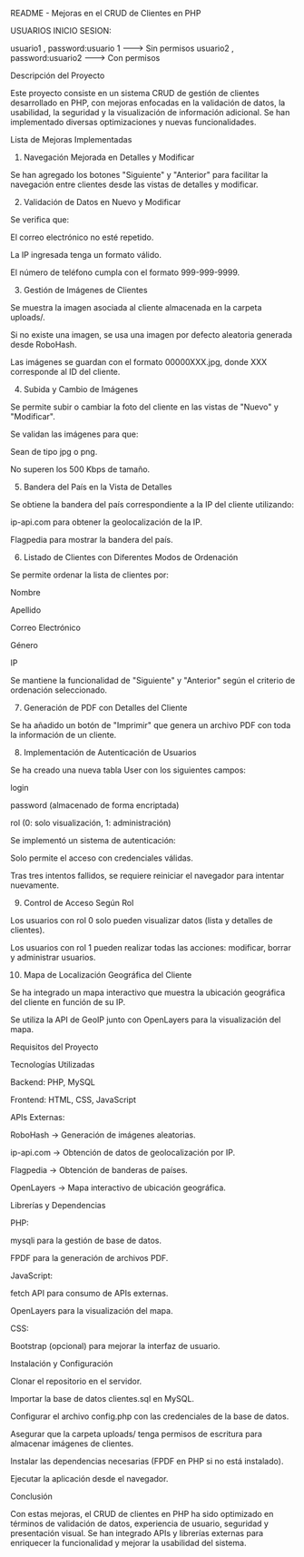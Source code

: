 README - Mejoras en el CRUD de Clientes en PHP

USUARIOS INICIO SESION:

usuario1 , password:usuario 1 ---> Sin permisos
usuario2 , password:usuario2 ---> Con permisos



Descripción del Proyecto

Este proyecto consiste en un sistema CRUD de gestión de clientes desarrollado en PHP, con mejoras enfocadas en la validación de datos, la usabilidad, la seguridad y la visualización de información adicional. Se han implementado diversas optimizaciones y nuevas funcionalidades.

Lista de Mejoras Implementadas

1. Navegación Mejorada en Detalles y Modificar

Se han agregado los botones "Siguiente" y "Anterior" para facilitar la navegación entre clientes desde las vistas de detalles y modificar.

2. Validación de Datos en Nuevo y Modificar

Se verifica que:

El correo electrónico no esté repetido.

La IP ingresada tenga un formato válido.

El número de teléfono cumpla con el formato 999-999-9999.

3. Gestión de Imágenes de Clientes

Se muestra la imagen asociada al cliente almacenada en la carpeta uploads/.

Si no existe una imagen, se usa una imagen por defecto aleatoria generada desde RoboHash.

Las imágenes se guardan con el formato 00000XXX.jpg, donde XXX corresponde al ID del cliente.

4. Subida y Cambio de Imágenes

Se permite subir o cambiar la foto del cliente en las vistas de "Nuevo" y "Modificar".

Se validan las imágenes para que:

Sean de tipo jpg o png.

No superen los 500 Kbps de tamaño.

5. Bandera del País en la Vista de Detalles

Se obtiene la bandera del país correspondiente a la IP del cliente utilizando:

ip-api.com para obtener la geolocalización de la IP.

Flagpedia para mostrar la bandera del país.

6. Listado de Clientes con Diferentes Modos de Ordenación

Se permite ordenar la lista de clientes por:

Nombre

Apellido

Correo Electrónico

Género

IP

Se mantiene la funcionalidad de "Siguiente" y "Anterior" según el criterio de ordenación seleccionado.

7. Generación de PDF con Detalles del Cliente

Se ha añadido un botón de "Imprimir" que genera un archivo PDF con toda la información de un cliente.

8. Implementación de Autenticación de Usuarios

Se ha creado una nueva tabla User con los siguientes campos:

login

password (almacenado de forma encriptada)

rol (0: solo visualización, 1: administración)

Se implementó un sistema de autenticación:

Solo permite el acceso con credenciales válidas.

Tras tres intentos fallidos, se requiere reiniciar el navegador para intentar nuevamente.

9. Control de Acceso Según Rol

Los usuarios con rol 0 solo pueden visualizar datos (lista y detalles de clientes).

Los usuarios con rol 1 pueden realizar todas las acciones: modificar, borrar y administrar usuarios.

10. Mapa de Localización Geográfica del Cliente

Se ha integrado un mapa interactivo que muestra la ubicación geográfica del cliente en función de su IP.

Se utiliza la API de GeoIP junto con OpenLayers para la visualización del mapa.

Requisitos del Proyecto

Tecnologías Utilizadas

Backend: PHP, MySQL

Frontend: HTML, CSS, JavaScript

APIs Externas:

RoboHash → Generación de imágenes aleatorias.

ip-api.com → Obtención de datos de geolocalización por IP.

Flagpedia → Obtención de banderas de países.

OpenLayers → Mapa interactivo de ubicación geográfica.

Librerías y Dependencias

PHP:

mysqli para la gestión de base de datos.

FPDF para la generación de archivos PDF.

JavaScript:

fetch API para consumo de APIs externas.

OpenLayers para la visualización del mapa.

CSS:

Bootstrap (opcional) para mejorar la interfaz de usuario.

Instalación y Configuración

Clonar el repositorio en el servidor.

Importar la base de datos clientes.sql en MySQL.

Configurar el archivo config.php con las credenciales de la base de datos.

Asegurar que la carpeta uploads/ tenga permisos de escritura para almacenar imágenes de clientes.

Instalar las dependencias necesarias (FPDF en PHP si no está instalado).

Ejecutar la aplicación desde el navegador.

Conclusión

Con estas mejoras, el CRUD de clientes en PHP ha sido optimizado en términos de validación de datos, experiencia de usuario, seguridad y presentación visual. Se han integrado APIs y librerías externas para enriquecer la funcionalidad y mejorar la usabilidad del sistema.
